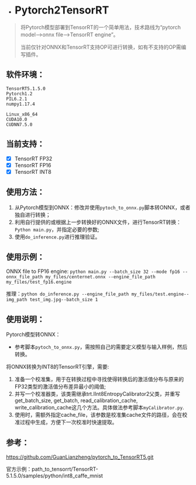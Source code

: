 - # Pytorch2TensorRT

> 将Pytorch模型部署到TensorRT的一个简单用法，技术路线为“pytorch model-->onnx file-->TensorRT engine”。
>
> 当前仅针对ONNX和TensorRT支持OP可进行转换，如有不支持的OP需编写插件。

## 软件环境：

```
TensorRT5.1.5.0
Pytorch1.2
PIL6.2.1
numpy1.17.4

Linux_x86_64
CUDA10.0
CUDNN7.5.0
```

## 当前支持：

- [x] TensorRT FP32
- [x] TensorRT FP16
- [x] TensorRT INT8

## 使用方法：

1. 从Pytorch模型到ONNX：修改并使用`pytoch_to_onnx.py`脚本转ONNX，或者独自进行转换；
2. 利用自行提供的或根据上一步转换好的ONNX文件，进行TensorRT转换：`Python main.py`，并指定必要的参数;
3. 使用`do_inference.py`进行推理验证。

## 使用示例：

ONNX file to FP16 engine:
`python main.py --batch_size 32 --mode fp16 --onnx_file_path my_files/centernet.onnx --engine_file_path my_files/test_fp16.engine`

推理：`python do_inference.py --engine_file_path my_files/test.engine--img_path test_img.jpg--batch_size 1`

## 使用说明：

Pytorch模型转ONNX：

- 参考脚本`pytoch_to_onnx.py`，需按照自己的需要定义模型与输入样例，然后转换。

将ONNX转换为INT8的TensorRT引擎，需要:

1. 准备一个校准集，用于在转换过程中寻找使得转换后的激活值分布与原来的FP32类型的激活值分布差异最小的阈值;
2. 并写一个校准器类，该类需继承trt.IInt8EntropyCalibrator2父类，并重写get_batch_size,  get_batch, read_calibration_cache, write_calibration_cache这几个方法。具体做法参考脚本`myCalibrator.py`.
3. 使用时，需额外指定cache_file，该参数是校准集cache文件的路径，会在校准过程中生成，方便下一次校准时快速提取。



## 参考：

https://github.com/GuanLianzheng/pytorch_to_TensorRT5.git

官方示例：path_to_tensorrt/TensorRT-5.1.5.0/samples/python/int8_caffe_mnist

